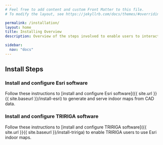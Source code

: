```yaml
---
# Feel free to add content and custom Front Matter to this file.
# To modify the layout, see https://jekyllrb.com/docs/themes/#overriding-theme-defaults

permalink: /installation/
layout: home
title: Installing Overview
description: Overview of the steps involved to enable users to interact with Esri indoor maps in TRIRIGA

sidebar:
  nav: "docs"
---
```


## Install Steps

### Install and configure Esri software

Follow these instructions to [install and configure Esri software]({{ site.url }}{{ site.baseurl }}/install-esri) to generate and serve indoor maps from CAD data.

### Install and configure TRIRIGA software

Follow these instructions to [install and configure TRIRIGA software]({{ site.url }}{{ site.baseurl }}/install-tririga) to enable TRIRIGA users to use Esri indoor maps.